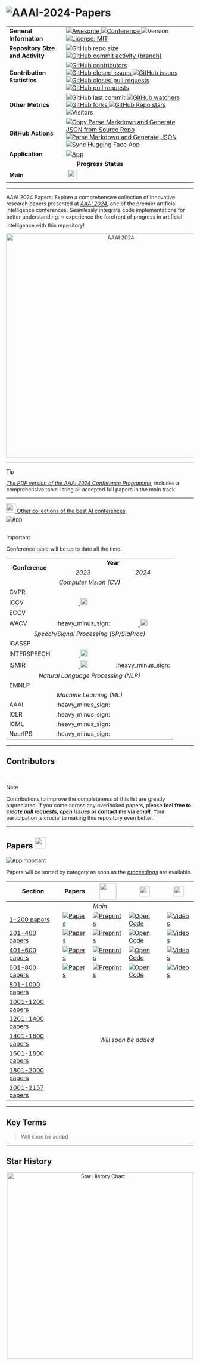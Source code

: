 # ![AAAI-2024-Papers](https://capsule-render.vercel.app/api?type=waving&height=115&color=2C2A2E&text=AAAI-2024-Papers&section=header&reversal=false&textBg=false&fontAlign=50&fontSize=36&fontColor=FFFFFF&animation=scaleIn&fontAlignY=18)

<table>
  <tr>
    <td><strong>General Information</strong></td>
    <td>
      <a href="https://github.com/sindresorhus/awesome">
        <img src="https://cdn.rawgit.com/sindresorhus/awesome/d7305f38d29fed78fa85652e3a63e154dd8e8829/media/badge.svg" alt="Awesome">
      </a>
      <a href="https://aaai.org/aaai-conference/">
        <img src="http://img.shields.io/badge/AAAI-2024-001B37.svg" alt="Conference">
      </a>
      <img src="https://img.shields.io/badge/version-v0.0.0-rc0" alt="Version">
      <a href ="https://github.com/DmitryRyumin/AAAI-2024-Papers/blob/main/LICENSE">
        <img src="https://img.shields.io/badge/License-MIT-green.svg" alt="License: MIT">
      </a>
    </td>
  </tr>
  <tr>
    <td><strong>Repository Size and Activity</strong></td>
    <td>
      <img src="https://img.shields.io/github/repo-size/DmitryRyumin/AAAI-2024-Papers" alt="GitHub repo size">
      <a href="https://github.com/DmitryRyumin/AAAI-2024-Papers/commits/main/">
        <img src="https://img.shields.io/github/commit-activity/t/dmitryryumin/AAAI-2024-Papers" alt="GitHub commit activity (branch)">
      </a>
    </td>
  </tr>
  <tr>
    <td><strong>Contribution Statistics</strong></td>
    <td>
      <a href="https://github.com/DmitryRyumin/AAAI-2024-Papers/graphs/contributors">
        <img src="https://img.shields.io/github/contributors/dmitryryumin/AAAI-2024-Papers" alt="GitHub contributors">
      </a>
      <a href="https://github.com/DmitryRyumin/AAAI-2024-Papers/issues?q=is%3Aissue+is%3Aclosed">
        <img src="https://img.shields.io/github/issues-closed/DmitryRyumin/AAAI-2024-Papers" alt="GitHub closed issues">
      </a>
      <a href="https://github.com/DmitryRyumin/AAAI-2024-Papers/issues">
        <img src="https://img.shields.io/github/issues/DmitryRyumin/AAAI-2024-Papers" alt="GitHub issues">
      </a>
      <a href="https://github.com/DmitryRyumin/AAAI-2024-Papers/pulls?q=is%3Apr+is%3Aclosed">
        <img src="https://img.shields.io/github/issues-pr-closed/DmitryRyumin/AAAI-2024-Papers" alt="GitHub closed pull requests">
      </a>
      <a href="https://github.com/DmitryRyumin/AAAI-2024-Papers/pulls">
        <img src="https://img.shields.io/github/issues-pr/dmitryryumin/AAAI-2024-Papers" alt="GitHub pull requests">
      </a>
    </td>
  </tr>
  <tr>
    <td><strong>Other Metrics</strong></td>
    <td>
      <img src="https://img.shields.io/github/last-commit/DmitryRyumin/AAAI-2024-Papers" alt="GitHub last commit">
      <a href="https://github.com/DmitryRyumin/AAAI-2024-Papers/watchers">
        <img src="https://img.shields.io/github/watchers/dmitryryumin/AAAI-2024-Papers?style=flat" alt="GitHub watchers">
      </a>
      <a href="https://github.com/DmitryRyumin/AAAI-2024-Papers/forks">
        <img src="https://img.shields.io/github/forks/dmitryryumin/AAAI-2024-Papers?style=flat" alt="GitHub forks">
      </a>
      <a href="https://github.com/DmitryRyumin/AAAI-2024-Papers/stargazers">
        <img src="https://img.shields.io/github/stars/dmitryryumin/AAAI-2024-Papers?style=flat" alt="GitHub Repo stars">
      </a>
      <img src="https://api.visitorbadge.io/api/combined?path=https%3A%2F%2Fgithub.com%2FDmitryRyumin%2FAAAI-2024-Papers&label=Visitors&countColor=%23263759&style=flat" alt="Visitors">
    </td>
  </tr>
  <tr>
    <td><strong>GitHub Actions</strong></td>
    <td>
      <a href="https://github.com/DmitryRyumin/AAAI-2024-Papers/actions/workflows/copy_parse_markdown.yml/badge.svg">
        <img src="https://github.com/DmitryRyumin/AAAI-2024-Papers/actions/workflows/copy_parse_markdown.yml/badge.svg" alt="Copy Parse Markdown and Generate JSON from Source Repo">
      </a>
      <br />
      <a href="https://github.com/DmitryRyumin/AAAI-2024-Papers/actions/workflows/parse_markdown.yml/badge.svg?branch=main">
        <img src="https://github.com/DmitryRyumin/AAAI-2024-Papers/actions/workflows/parse_markdown.yml/badge.svg?branch=main" alt="Parse Markdown and Generate JSON">
      </a>
      <br />
      <a href="https://github.com/DmitryRyumin/AAAI-2024-Papers/actions/workflows/sync_papers_with_hf.yml">
        <img src="https://github.com/DmitryRyumin/AAAI-2024-Papers/actions/workflows/sync_papers_with_hf.yml/badge.svg" alt="Sync Hugging Face App">
      </a>
    </td>
  </tr>
  <tr>
    <td><strong>Application</strong></td>
    <td>
      <a href="https://huggingface.co/spaces/DmitryRyumin/NewEraAI-Papers" style="float:left;">
        <img src="https://img.shields.io/badge/🤗-NewEraAI--Papers-FFD21F.svg" alt="App" />
      </a>
    </td>
  </tr>
  <tr>
    <td colspan="2" align="center"><strong>Progress Status</strong></td>
  </tr>
  <tr>
    <td><strong>Main</strong></td>
    <td>
      <!-- 800/2/2157 -->
      <div style="float:left;">
        <img src="https://geps.dev/progress/19?successColor=006600" alt="" />
        <img src="https://cdn.jsdelivr.net/gh/DmitryRyumin/NewEraAI-Papers@main/images/completed_checkmark_done.svg" width="25" alt="" />
      </div>
    </td>
  </tr>
</table>

---

AAAI 2024 Papers: Explore a comprehensive collection of innovative research papers presented at [*AAAI 2024*](https://aaai.org/aaai-conference/), one of the premier artificial intelligence conferences. Seamlessly integrate code implementations for better understanding. ⭐ experience the forefront of progress in artificial intelligence with this repository!

<p align="center">
    <a href="https://aaai.org/aaai-conference/" target="_blank">
        <img width="600" src="https://github.com/DmitryRyumin/AAAI-2024-Papers/blob/main/images/AAAI2024-banner.png" alt="AAAI 2024">
    </a>
<p>

---

> [!TIP]
> [*The PDF version of the AAAI 2024 Conference Programme*](https://aaai.org/wp-content/uploads/2024/02/AAAI-24_Main_2024-02-01.pdf), includes a comprehensive table listing all accepted full papers in the main track.

---

<a href="https://github.com/DmitryRyumin/NewEraAI-Papers" style="float:left;">
  <img src="https://cdn.jsdelivr.net/gh/DmitryRyumin/NewEraAI-Papers@main/images/arrow_click_cursor_pointer.png" width="25" alt="" />
  Other collections of the best AI conferences
</a>

<br />
<br />

<a href="https://huggingface.co/spaces/DmitryRyumin/NewEraAI-Papers" style="float:left;">
  <img src="https://img.shields.io/badge/🤗-NewEraAI--Papers-FFD21F.svg" alt="App" />
</a>

<br />
<br />

> [!important]
> Conference table will be up to date all the time.

<table>
    <tr>
        <td rowspan="2" align="center"><strong>Conference</strong></td>
        <td colspan="2" align="center"><strong>Year</strong></td>
    </tr>
    <tr>
        <td colspan="1" align="center"><i>2023</i></td>
        <td colspan="1" align="center"><i>2024</i></td>
    </tr>
    <tr>
        <td colspan="3" align="center"><i>Computer Vision (CV)</i></td>
    </tr>
    <tr>
        <td>CVPR</td>
        <td align="center"><a href="https://github.com/DmitryRyumin/CVPR-2023-Papers" target="_blank"><img src="https://img.shields.io/github/stars/DmitryRyumin/CVPR-2023-Papers?style=flat" alt="" /></a></td>
        <td align="center"><img src="https://img.shields.io/badge/June-white?logo=github&labelColor=b31b1b" alt="" /></td>
    </tr>
    <tr>
        <td>ICCV</td>
        <td align="center"><a href="https://github.com/DmitryRyumin/ICCV-2023-Papers" target="_blank"><img src="https://img.shields.io/github/stars/DmitryRyumin/ICCV-2023-Papers?style=flat" alt="" />&nbsp;<img src="https://cdn.jsdelivr.net/gh/DmitryRyumin/NewEraAI-Papers@main/images/done.svg" width="20" alt="" /></a></td>
        <td align="center"><img src="https://img.shields.io/badge/Not%20Scheduled-CC5540" alt=""/></td>
    </tr>
    <tr>
        <td>ECCV</td>
        <td align="center"><img src="https://img.shields.io/badge/Not%20Scheduled-CC5540" alt=""/></td>
        <td align="center"><img src="https://img.shields.io/badge/October-white?logo=github&labelColor=b31b1b" alt="" /></td>
    </tr>
    <tr>
        <td>WACV</td>
        <td align="center">:heavy_minus_sign:</td>
        <td align="center"><a href="https://github.com/DmitryRyumin/WACV-2024-Papers" target="_blank"><img src="https://img.shields.io/github/stars/DmitryRyumin/WACV-2024-Papers?style=flat" alt="" />&nbsp;<img src="https://cdn.jsdelivr.net/gh/DmitryRyumin/NewEraAI-Papers@main/images/done.svg" width="20" alt="" /></a></td>
    </tr>
    <tr>
        <td colspan="3" align="center"><i>Speech/Signal Processing (SP/SigProc)</i></td>
    </tr>
    <tr>
        <td>ICASSP</td>
        <td align="center"><a href="https://github.com/DmitryRyumin/ICASSP-2023-Papers" target="_blank"><img src="https://img.shields.io/github/stars/DmitryRyumin/ICASSP-2023-Papers?style=flat" alt="" /></a></td>
        <td align="center"><img src="https://img.shields.io/badge/April-white?logo=github&labelColor=b31b1b" alt="" /></td>
    </tr>
    <tr>
        <td>INTERSPEECH</td>
        <td align="center"><a href="https://github.com/DmitryRyumin/INTERSPEECH-2023-Papers" target="_blank"><img src="https://img.shields.io/github/stars/DmitryRyumin/INTERSPEECH-2023-Papers?style=flat" alt="" />&nbsp;<img src="https://cdn.jsdelivr.net/gh/DmitryRyumin/NewEraAI-Papers@main/images/done.svg" width="20" alt="" /></a></td>
        <td align="center"><img src="https://img.shields.io/badge/September-white?logo=github&labelColor=b31b1b" alt="" /></td>
    </tr>
    <tr>
        <td>ISMIR</td>
        <td align="center"><a href="https://github.com/yamathcy/ISMIR-2023-Papers" target="_blank"><img src="https://img.shields.io/github/stars/yamathcy/ISMIR-2023-Papers?style=flat" alt="" />&nbsp;<img src="https://cdn.jsdelivr.net/gh/DmitryRyumin/NewEraAI-Papers@main/images/done.svg" width="20" alt="" /></a></td>
        <td align="center">:heavy_minus_sign:</td>
    </tr>
    <tr>
        <td colspan="3" align="center"><i>Natural Language Processing (NLP)</i></td>
    </tr>
    <tr>
        <td>EMNLP</td>
        <td align="center"><a href="https://github.com/DmitryRyumin/EMNLP-2023-Papers" target="_blank"><img src="https://img.shields.io/github/stars/DmitryRyumin/EMNLP-2023-Papers?style=flat" alt="" /></a></td>
        <td align="center"><img src="https://img.shields.io/badge/December-white?logo=github&labelColor=b31b1b" alt="" /></td>
    </tr>
    <tr>
        <td colspan="3" align="center"><i>Machine Learning (ML)</i></td>
    </tr>
    <tr>
        <td>AAAI</td>
        <td align="center">:heavy_minus_sign:</td>
        <td align="center"><a href="https://github.com/DmitryRyumin/AAAI-2024-Papers" target="_blank"><img src="https://img.shields.io/github/stars/DmitryRyumin/AAAI-2024-Papers?style=flat" alt="" /></a></td>
    </tr>
    <tr>
        <td>ICLR</td>
        <td align="center">:heavy_minus_sign:</td>
        <td align="center"><img src="https://img.shields.io/badge/May-white?logo=github&labelColor=b31b1b" alt="" /></td>
    </tr>
    <tr>
        <td>ICML</td>
        <td align="center">:heavy_minus_sign:</td>
        <td align="center"><img src="https://img.shields.io/badge/July-white?logo=github&labelColor=b31b1b" alt="" /></td>
    </tr>
    <tr>
        <td>NeurIPS</td>
        <td align="center">:heavy_minus_sign:</td>
        <td align="center"><img src="https://img.shields.io/badge/December-white?logo=github&labelColor=b31b1b" alt="" /></td>
    </tr>
</table>

---

## Contributors

<a href="https://github.com/DmitryRyumin/AAAI-2024-Papers/graphs/contributors">
  <img src="http://contributors.nn.ci/api?repo=DmitryRyumin/AAAI-2024-Papers" alt="" />
</a>

<br />
<br />

> [!NOTE]
> Contributions to improve the completeness of this list are greatly appreciated. If you come across any overlooked papers, please **feel free to [*create pull requests*](https://github.com/DmitryRyumin/AAAI-2024-Papers/pulls), [*open issues*](https://github.com/DmitryRyumin/AAAI-2024-Papers/issues) or contact me via [*email*](mailto:neweraairesearch@gmail.com)**. Your participation is crucial to making this repository even better.

---

## Papers <img src="https://cdn.jsdelivr.net/gh/DmitryRyumin/NewEraAI-Papers@main/images/ai.svg" width="30" alt="" />

<a href="https://huggingface.co/spaces/DmitryRyumin/NewEraAI-Papers" style="float:left;">
  <img src="https://img.shields.io/badge/🤗-NewEraAI--Papers-FFD21F.svg" alt="App" />
</a>

> [!important]
> Papers will be sorted by category as soon as the [*proceedings*](https://aaai.org/aaai-publications/aaai-conference-proceedings/) are available.

<table>
    <thead>
        <tr>
            <th scope="col">Section</th>
            <th scope="col">Papers</th>
            <th scope="col"><img src="https://cdn.jsdelivr.net/gh/DmitryRyumin/NewEraAI-Papers@main/images/arxiv-logo.svg" width="45" alt="" /></th>
            <th scope="col"><img src="https://cdn.jsdelivr.net/gh/DmitryRyumin/NewEraAI-Papers@main/images/github_code_developer.svg" width="27" alt="" /></th>
            <th scope="col"><img src="https://cdn.jsdelivr.net/gh/DmitryRyumin/NewEraAI-Papers@main/images/video.svg" width="27" alt="" /></th>
        </tr>
    </thead>
    <tbody>
        <tr>
            <td colspan="5" align="center"><i>Main</i></td>
        </tr>
        <tr>
            <td>
                <a href="https://github.com/DmitryRyumin/AAAI-2024-Papers/blob/main/sections/2024/main/1_200.md">1-200 papers</a>
            </td>
            <td>
                <a href="https://github.com/DmitryRyumin/AAAI-2024-Papers/blob/main/sections/2024/main/1_200.md"><img src="https://img.shields.io/badge/200-42BA16" alt="Papers"></a>
            </td>
            <td>
                <a href="https://github.com/DmitryRyumin/AAAI-2024-Papers/blob/main/sections/2024/main/1_200.md"><img src="https://img.shields.io/badge/126-b31b1b" alt="Preprints"></a>
            </td>
            <td>
                <a href="https://github.com/DmitryRyumin/AAAI-2024-Papers/blob/main/sections/2024/main/1_200.md"><img src="https://img.shields.io/badge/85-1D7FBF" alt="Open Code"></a>
            </td>
            <td>
                <a href="https://github.com/DmitryRyumin/AAAI-2024-Papers/blob/main/sections/2024/main/1_200.md"><img src="https://img.shields.io/badge/4-FF0000" alt="Videos"></a>
            </td>
        </tr>
        <tr>
            <td>
                <a href="https://github.com/DmitryRyumin/AAAI-2024-Papers/blob/main/sections/2024/main/201_400.md">201-400 papers</a>
            </td>
            <td>
                <a href="https://github.com/DmitryRyumin/AAAI-2024-Papers/blob/main/sections/2024/main/201_400.md"><img src="https://img.shields.io/badge/200-42BA16" alt="Papers"></a>
            </td>
            <td>
                <a href="https://github.com/DmitryRyumin/AAAI-2024-Papers/blob/main/sections/2024/main/201_400.md"><img src="https://img.shields.io/badge/113-b31b1b" alt="Preprints"></a>
            </td>
            <td>
                <a href="https://github.com/DmitryRyumin/AAAI-2024-Papers/blob/main/sections/2024/main/201_400.md"><img src="https://img.shields.io/badge/83-1D7FBF" alt="Open Code"></a>
            </td>
            <td>
                <a href="https://github.com/DmitryRyumin/AAAI-2024-Papers/blob/main/sections/2024/main/201_400.md"><img src="https://img.shields.io/badge/2-FF0000" alt="Videos"></a>
            </td>
        </tr>
        <tr>
            <td>
                <a href="https://github.com/DmitryRyumin/AAAI-2024-Papers/blob/main/sections/2024/main/401_600.md">401-600 papers</a>
            </td>
            <td>
                <a href="https://github.com/DmitryRyumin/AAAI-2024-Papers/blob/main/sections/2024/main/401_600.md"><img src="https://img.shields.io/badge/200-42BA16" alt="Papers"></a>
            </td>
            <td>
                <a href="https://github.com/DmitryRyumin/AAAI-2024-Papers/blob/main/sections/2024/main/401_600.md"><img src="https://img.shields.io/badge/105-b31b1b" alt="Preprints"></a>
            </td>
            <td>
                <a href="https://github.com/DmitryRyumin/AAAI-2024-Papers/blob/main/sections/2024/main/401_600.md"><img src="https://img.shields.io/badge/69-1D7FBF" alt="Open Code"></a>
            </td>
            <td>
                <a href="https://github.com/DmitryRyumin/AAAI-2024-Papers/blob/main/sections/2024/main/401_600.md"><img src="https://img.shields.io/badge/2-FF0000" alt="Videos"></a>
            </td>
        </tr>
        <tr>
            <td>
                <a href="https://github.com/DmitryRyumin/AAAI-2024-Papers/blob/main/sections/2024/main/601_800.md">601-800 papers</a>
            </td>
            <td>
                <a href="https://github.com/DmitryRyumin/AAAI-2024-Papers/blob/main/sections/2024/main/601_800.md"><img src="https://img.shields.io/badge/200-42BA16" alt="Papers"></a>
            </td>
            <td>
                <a href="https://github.com/DmitryRyumin/AAAI-2024-Papers/blob/main/sections/2024/main/601_800.md"><img src="https://img.shields.io/badge/117-b31b1b" alt="Preprints"></a>
            </td>
            <td>
                <a href="https://github.com/DmitryRyumin/AAAI-2024-Papers/blob/main/sections/2024/main/601_800.md"><img src="https://img.shields.io/badge/77-1D7FBF" alt="Open Code"></a>
            </td>
            <td>
                <a href="https://github.com/DmitryRyumin/AAAI-2024-Papers/blob/main/sections/2024/main/601_800.md"><img src="https://img.shields.io/badge/4-FF0000" alt="Videos"></a>
            </td>
        </tr>
        <tr>
            <td>
                <a href="https://github.com/DmitryRyumin/AAAI-2024-Papers/blob/main/sections/2024/main/801_1000.md">801-1000 papers</a>
            </td>
            <td colspan="4" rowspan="7" align="center"><i>Will soon be added</i></td>
        </tr>
        <tr>
            <td>
                <a href="https://github.com/DmitryRyumin/AAAI-2024-Papers/blob/main/sections/2024/main/1001_1200.md">1001-1200 papers</a>
            </td>
        </tr>
        <tr>
            <td>
                <a href="https://github.com/DmitryRyumin/AAAI-2024-Papers/blob/main/sections/2024/main/1201_1400.md">1201-1400 papers</a>
            </td>
        </tr>
        <tr>
            <td>
                <a href="https://github.com/DmitryRyumin/AAAI-2024-Papers/blob/main/sections/2024/main/1401_1600.md">1401-1600 papers</a>
            </td>
        </tr>
        <tr>
            <td>
                <a href="https://github.com/DmitryRyumin/AAAI-2024-Papers/blob/main/sections/2024/main/1601_1800.md">1601-1800 papers</a>
            </td>
        </tr>
        <tr>
            <td>
                <a href="https://github.com/DmitryRyumin/AAAI-2024-Papers/blob/main/sections/2024/main/1801_2000.md">1801-2000 papers</a>
            </td>
        </tr>
        <tr>
            <td>
                <a href="https://github.com/DmitryRyumin/AAAI-2024-Papers/blob/main/sections/2024/main/2001_2157.md">2001-2157 papers</a>
            </td>
        </tr>
    </tbody>
</table>

---

## Key Terms

> Will soon be added

---

## Star History

<p align="center">
    <a href="https://star-history.com/#Dmitryryumin/AAAI-2024-Papers&Date" target="_blank">
        <img width="500" src="https://api.star-history.com/svg?repos=Dmitryryumin/AAAI-2024-Papers&type=Date" alt="Star History Chart">
    </a>
<p>
